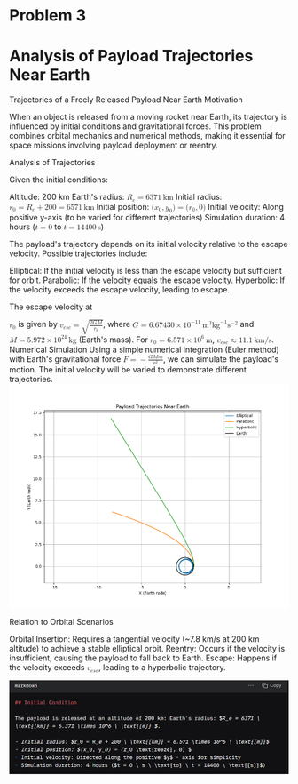 # Problem 3
# Analysis of Payload Trajectories Near Earth
Trajectories of a Freely Released Payload Near Earth
Motivation


When an object is released from a moving rocket near Earth, its trajectory is influenced by initial conditions and gravitational forces. This problem combines orbital mechanics and numerical methods, making it essential for space missions involving payload deployment or reentry.


Analysis of Trajectories

Given the initial conditions:


Altitude: 200 km
Earth's radius: <math xmlns="http://www.w3.org/1998/Math/MathML"><semantics><mrow><msub><mi>R</mi><mi>e</mi></msub><mo>=</mo><mn>6371</mn><mtext> </mtext><mtext>km</mtext></mrow><annotation encoding="application/x-tex"> R_e = 6371 \, \text{km} </annotation></semantics></math>
Initial radius: <math xmlns="http://www.w3.org/1998/Math/MathML"><semantics><mrow><msub><mi>r</mi><mn>0</mn></msub><mo>=</mo><msub><mi>R</mi><mi>e</mi></msub><mo>+</mo><mn>200</mn><mo>=</mo><mn>6571</mn><mtext> </mtext><mtext>km</mtext></mrow><annotation encoding="application/x-tex"> r_0 = R_e + 200 = 6571 \, \text{km} </annotation></semantics></math>
Initial position: <math xmlns="http://www.w3.org/1998/Math/MathML"><semantics><mrow><mo stretchy="false">(</mo><msub><mi>x</mi><mn>0</mn></msub><mo separator="true">,</mo><msub><mi>y</mi><mn>0</mn></msub><mo stretchy="false">)</mo><mo>=</mo><mo stretchy="false">(</mo><msub><mi>r</mi><mn>0</mn></msub><mo separator="true">,</mo><mn>0</mn><mo stretchy="false">)</mo></mrow><annotation encoding="application/x-tex"> (x_0, y_0) = (r_0, 0) </annotation></semantics></math>
Initial velocity: Along positive y-axis (to be varied for different trajectories)
Simulation duration: 4 hours (<math xmlns="http://www.w3.org/1998/Math/MathML"><semantics><mrow><mi>t</mi><mo>=</mo><mn>0</mn></mrow><annotation encoding="application/x-tex"> t = 0 </annotation></semantics></math> to <math xmlns="http://www.w3.org/1998/Math/MathML"><semantics><mrow><mi>t</mi><mo>=</mo><mn>14400</mn><mtext> </mtext><mtext>s</mtext></mrow><annotation encoding="application/x-tex"> t = 14400 \, \text{s} </annotation></semantics></math>)

The payload's trajectory depends on its initial velocity relative to the escape velocity. Possible trajectories include:

Elliptical: If the initial velocity is less than the escape velocity but sufficient for orbit.
Parabolic: If the velocity equals the escape velocity.
Hyperbolic: If the velocity exceeds the escape velocity, leading to escape.

The escape velocity at

 <math xmlns="http://www.w3.org/1998/Math/MathML"><semantics><mrow><msub><mi>r</mi><mn>0</mn></msub></mrow><annotation 
 encoding="application/x-tex"> r_0 </annotation></semantics></math> is given by <math xmlns="http://www.w3.org/1998/Math/MathML"><semantics><mrow><msub><mi>v</mi><mrow><mi>e</mi><mi>s</mi><mi>c</mi></mrow></msub><mo>=</mo><msqrt><mfrac><mrow><mn>2</mn><mi>G</mi><mi>M</mi></mrow><msub><mi>r</mi><mn>0</mn></msub></mfrac></msqrt></mrow><annotation 
 encoding="application/x-tex"> v_{esc} = \sqrt{\frac{2GM}{r_0}} </annotation></semantics></math>, where
 <math xmlns="http://www.w3.org/1998/Math/MathML">
 <semantics><mrow><mi>G</mi><mo>=</mo><mn>6.67430</mn><mo>×</mo><mn>1</mn><msup><mn>0</mn><mrow><mo>−</mo><mn>11</mn></mrow></msup><mtext> </mtext><msup><mtext>m</mtext><mn>3</mn></msup><msup><mtext>kg</mtext><mrow><mo>−</mo><mn>1</mn></mrow></msup><msup><mtext>s</mtext><mrow><mo>−</mo><mn>2</mn></mrow></msup></mrow><annotation encoding="application/x-tex"> G = 6.67430 \times 10^{-11} \, \text{m}^3 \text{kg}^{-1} \text{s}^{-2} </annotation></semantics></math> and <math xmlns="http://www.w3.org/1998/Math/MathML"><semantics><mrow><mi>M</mi><mo>=</mo><mn>5.972</mn><mo>×</mo><mn>1</mn><msup><mn>0</mn><mn>24</mn></msup><mtext> </mtext><mtext>kg</mtext></mrow><annotation encoding="application/x-tex"> M = 5.972 \times 10^{24} \, \text{kg} </annotation></semantics></math> (Earth's mass). For <math xmlns="http://www.w3.org/1998/Math/MathML"><semantics><mrow><msub><mi>r</mi><mn>0</mn></msub><mo>=</mo><mn>6.571</mn><mo>×</mo><mn>1</mn><msup><mn>0</mn><mn>6</mn></msup><mtext> </mtext><mtext>m</mtext></mrow><annotation encoding="application/x-tex"> r_0 = 6.571 \times 10^6 \, \text{m} </annotation></semantics></math>, <math xmlns="http://www.w3.org/1998/Math/MathML"><semantics><mrow><msub><mi>v</mi><mrow><mi>e</mi><mi>s</mi><mi>c</mi></mrow></msub><mo>≈</mo><mn>11.1</mn><mtext> </mtext><mtext>km/s</mtext></mrow><annotation encoding="application/x-tex"> v_{esc} \approx 11.1 \, \text{km/s} </annotation></semantics></math>.
Numerical Simulation
Using a simple numerical integration (Euler method) with Earth's gravitational force <math xmlns="http://www.w3.org/1998/Math/MathML"><semantics><mrow><mi>F</mi><mo>=</mo><mo>−</mo><mfrac><mrow><mi>G</mi><mi>M</mi><mi>m</mi></mrow><msup><mi>r</mi><mn>2</mn></msup></mfrac></mrow><annotation encoding="application/x-tex"> F = -\frac{GM m}{r^2} </annotation></semantics></math>, we can simulate the payload's motion. The initial velocity will be varied to demonstrate different trajectories.
![alt text](image-5.png)


Relation to Orbital Scenarios

Orbital Insertion: Requires a tangential velocity (~7.8 km/s at 200 km altitude) to achieve a stable elliptical orbit.
Reentry: Occurs if the velocity is insufficient, causing the payload to fall back to Earth.
Escape: Happens if the velocity exceeds <math xmlns="http://www.w3.org/1998/Math/MathML"><semantics><mrow><msub><mi>v</mi><mrow><mi>e</mi><mi>s</mi><mi>c</mi></mrow></msub></mrow><annotation encoding="application/x-tex"> v_{esc} </annotation></semantics></math>, leading to a hyperbolic trajectory.

![alt text](<Screenshot 2025-05-28 155818-1.png>)
